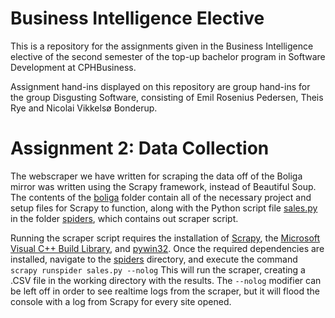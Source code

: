 # Business Intelligence Elective

This is a repository for the assignments given in the Business Intelligence elective of the second semester of the top-up bachelor program in Software Development at CPHBusiness.

Assignment hand-ins displayed on this repository are group hand-ins for the group Disgusting Software, consisting of Emil Rosenius Pedersen, Theis Rye and Nicolai Vikkelsø Bonderup.

# Assignment 2: Data Collection

The webscraper we have written for scraping the data off of the Boliga mirror was written using the Scrapy framework, instead of Beautiful Soup. The contents of the [boliga](https://github.com/NicolaiVBonderup/BusinessIntelligenceElective/tree/master/boliga) folder contain all of the necessary project and setup files for Scrapy to function, along with the Python script file [sales.py](https://github.com/NicolaiVBonderup/BusinessIntelligenceElective/blob/master/boliga/boliga/spiders/sales.py) in the folder [spiders](https://github.com/NicolaiVBonderup/BusinessIntelligenceElective/tree/master/boliga/boliga/spiders), which contains out scraper script.

Running the scraper script requires the installation of [Scrapy](https://scrapy.org/), the [Microsoft Visual C++ Build Library](http://landinghub.visualstudio.com/visual-cpp-build-tools), and [pywin32](https://sourceforge.net/projects/pywin32/). Once the required dependencies are installed, navigate to the [spiders](https://github.com/NicolaiVBonderup/BusinessIntelligenceElective/tree/master/boliga/boliga/spiders) directory, and execute the command
`scrapy runspider sales.py --nolog`
This will run the scraper, creating a .CSV file in the working directory with the results. The `--nolog` modifier can be left off in order to see realtime logs from the scraper, but it will flood the console with a log from Scrapy for every site opened.
